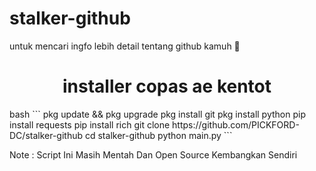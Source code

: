 # stalker-github
untuk mencari ingfo lebih detail tentang github kamuh 🥰
<h1 align='center'>installer copas ae kentot</h1>
bash ```
pkg update && pkg upgrade
pkg install git
pkg install python
pip install requests
pip install rich
git clone https://github.com/PICKFORD-DC/stalker-github
cd stalker-github
python main.py
```
<p>Note : Script Ini Masih Mentah Dan Open Source Kembangkan Sendiri </p>
